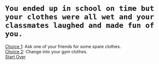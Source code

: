 # ```You ended up in school on time but your clothes were all wet and your classmates laughed and made fun of you.```  
[Choice 1](): Ask one of your friends for some spare clothes.  
[Choice 2](): Change into your gym clothes.  
[Start Over](../start.md)
